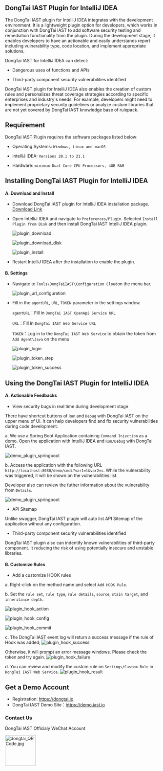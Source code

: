##  DongTai IAST Plugin for IntelliJ IDEA

The DongTai IAST plugin for IntelliJ IDEA integrates with the development environment. It is a lightweight plugin option for developers, which works in conjunction with DongTai IAST to add software security testing and remediation functionality from the plugin. During the development stage, it enables developers to have an actionable and easily understands report including vulnerability type, code location, and implement appropriate solutions. 

DongTai IAST for IntelliJ IDEA can detect:

- Dangerous uses of functions and APIs

- Third-party component security vulnerabilities identified

DongTai IAST plugin for IntelliJ IDEA also enables the creation of custom rules and personalizes threat coverage strategies according to specific enterprises and industry's needs. For example, developers might need to implement proprietary security guidelines or analyze custom libraries that are not yet covered by DongTai IAST knowledge base of rulepack.

## Requirement

DongTai IAST Plugin requires the software packages listed below:

- Operating Systems: `Windows, Linux and macOS`

- IntelliJ IDEA: `Versions 20.1 to 21.1`

- Hardware: `minimum Dual Core CPU Processors, 4GB RAM`

## Installing DongTai IAST Plugin for IntelliJ IDEA

#### A. Download and Install

- Download DongTai IAST plugin for IntelliJ IDEA installation package. [Download Link](https://github.com/HXSecurity/DongTai-Plugin-IDEA/releases/download/v1.0/DongTai-Plugin-IDEA.zip)

- Open IntelliJ IDEA and navigate to `Preferences/Plugin`. Selected `Install Plugin from Disk` and then install DongTai IAST IntelliJ IDEA plugin.
  
  ![plugin_download](https://hxsecurity.github.io/DongTai-Doc/doc/assets/features/plugin_download.png)

  ![plugin_download_disk](https://hxsecurity.github.io/DongTai-Doc/doc/assets/features/plugin_download_disk.png)
  
  ![plugin_install](https://hxsecurity.github.io/DongTai-Doc/doc/assets/features/plugin_installs.png)

- Restart IntelliJ IDEA after the installation to enable the plugin.

#### B. Settings

- Navigate to `Tools\DongTaiIAST\Configuration Cloud`on the menu bar.

  ![plugin_url_configuration](https://hxsecurity.github.io/DongTai-Doc/doc/assets/features/plugin_url_configs.png)

- Fill in the `agentURL`, `URL`, `TOKEN` parameter in the settings window.
  
  `agentURL`：Fill in `DongTai IAST OpenApi Service URL`

  `URL`：Fill in `DongTai IAST Web Service URL`
  
  `TOKEN`：Log in to the `DongTai IAST Web Service` to obtain the token from `Add Agent\Java` on the menu
  
  ![plugin_login](https://hxsecurity.github.io/DongTai-Doc/doc/assets/en_us/Deploy_login_page.png)
  
  ![plugin_token_step](https://hxsecurity.github.io/DongTai-Doc/doc/assets/en_us/Deploy_add-agent.png)
  
  ![plugin_token_success](https://hxsecurity.github.io/DongTai-Doc/doc/assets/en_us/Deploy_java-token.png)


## Using the DongTai IAST Plugin for IntelliJ IDEA

#### A. Actionable Feedbacks 

- View security bugs in real time during development stage

There have shortcut buttons of `Run` and `Debug` with DongTai IAST on the upper menu of UI. It can help developers find and fix security vulnerabilities during code development.

a. We use a Spring Boot Application containing `Command Injection` as a demo. Open the application with IntelliJ IDEA and `Run/Debug` with DongTai IAST.

  ![demo_plugin_springboot](https://hxsecurity.github.io/DongTai-Doc/doc/assets/en_us/Demo_plugin-springboot.png)

b. Access the application with the following URL `http://localhost:8080/demo/cmdi?var1=l&var2=s`. While the vulnerability was triggered, it will be shown on the vulnerabilities list.

Developer also can review the futher information about the vulnerability from `Details`.

  ![demo_plugin_springboot](https://hxsecurity.github.io/DongTai-Doc/doc/assets/en_us/Demo_plugin-vul-list.png)


- API Sitemap

Unlike swagger, DongTai IAST plugin will auto list API Sitemap of the application without any configuration.

- Third-party component security vulnerabilities identified

DongTai IAST plugin also can indentify known vulnerabilities of third-party component. It reducing the risk of using potentially insecure and unstable libraries.

#### B. Customize Rules

- Add a customize HOOK rules

a. Right-click on the method name and select `Add HOOK Rule`.

b. Set the `rule set`, `rule type`, `rule details`, `source`, `stain target`, and `inheritance depth`.
    
  ![plugin_hook_action](https://hxsecurity.github.io/DongTai-Doc/doc/assets/features/plugin_hook_action.png)
    
  ![plugin_hook_config](https://hxsecurity.github.io/DongTai-Doc/doc/assets/features/plugin_hook_config.png)
    
  ![plugin_hook_commit](https://hxsecurity.github.io/DongTai-Doc/doc/assets/features/plugin_hook_commit.png)

c. The DongTai IAST event log will return a success message if the rule of Hook was added; 
  ![plugin_hook_success](https://hxsecurity.github.io/DongTai-Doc/doc/assets/features/plugin_hook_success.png)

Otherwise, it will prompt an error message windows. Please check the token and try again.
  ![plugin_hook_failure](https://hxsecurity.github.io/DongTai-Doc/doc/assets/features/plugin_hook_failure.png)

d. You can review and modify the custom rule on `Settings/Custom Rule` in `DongTai IAST Web Service`.
  ![plugin_hook_result](https://hxsecurity.github.io/DongTai-Doc/doc/assets/features/plugin_hook_result.png)

## Get a Demo Account

- Registration: https://dongtai.io
- DongTai IAST Demo Site：https://demo.iast.io

### Contact Us

DongTai IAST Officialy WeChat Account
<div style="text-align:left">
<img width="100" height="100" alt="dongtai_QRCode.jpg" data-origin="https://hxsecurity.github.io/DongTai-Doc/doc/assets/aboutus/dongtai_wx.jpg" src="https://hxsecurity.github.io/DongTai-Doc/doc/assets/aboutus/dongtai_wx.jpg">
</div>









  
